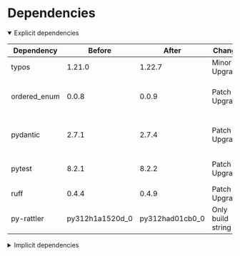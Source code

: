 # Dependencies

<details open>
<summary>Explicit dependencies</summary>

|Dependency|Before|After|Change|Explicit|Package|Environments|
|-|-|-|-|-|-|-|
|typos|1.21.0|1.22.7|Minor Upgrade|true|conda|lint on *all platforms*|
|ordered_enum|0.0.8|0.0.9|Patch Upgrade|true|conda|{build, default, py312} on *all platforms*|
|pydantic|2.7.1|2.7.4|Patch Upgrade|true|conda|{build, default, py312} on *all platforms*|
|pytest|8.2.1|8.2.2|Patch Upgrade|true|conda|{default, py312} on *all platforms*|
|ruff|0.4.4|0.4.9|Patch Upgrade|true|conda|lint on *all platforms*|
|py-rattler|py312h1a1520d_0|py312had01cb0_0|Only build string|true|conda|{default, py312} on osx-arm64|

</details>

<details>
<summary>Implicit dependencies</summary>

|Dependency|Before|After|Change|Explicit|Package|Environments|
|-|-|-|-|-|-|-|
|ca-certificates|2024.2.2|2024.6.2|Minor Upgrade|false|conda|*all*|
|certifi|2024.2.2|2024.6.2|Minor Upgrade|false|conda|build on *all platforms*|
|filelock|3.14.0|3.15.1|Minor Upgrade|false|conda|lint on *all platforms*|
|libsqlite|3.45.3|3.46.0|Minor Upgrade|false|conda|*all*|
|libzlib|1.2.13|1.3.1|Minor Upgrade|false|conda|*all*|
|more-itertools|10.2.0|10.3.0|Minor Upgrade|false|conda|build on *all platforms*|
|nodeenv|1.8.0|1.9.1|Minor Upgrade|false|conda|lint on *all platforms*|
|packaging|24.0|24.1|Minor Upgrade|false|conda|{build, default, py312} on *all platforms*|
|pkginfo|1.10.0|1.11.1|Minor Upgrade|false|conda|build on *all platforms*|
|typing-extensions|4.11.0|4.12.2|Minor Upgrade|false|conda|{build, default, py312} on *all platforms*|
|typing_extensions|4.11.0|4.12.2|Minor Upgrade|false|conda|{build, default, py312} on *all platforms*|
|vc14_runtime|14.38.33135|14.40.33810|Minor Upgrade|false|conda|*all envs* on win-64|
|vs2015_runtime|14.38.33135|14.40.33810|Minor Upgrade|false|conda|*all envs* on win-64|
|zipp|3.17.0|3.19.2|Minor Upgrade|false|conda|{build, default, py312} on *all platforms*|
|cryptography|42.0.7|42.0.8|Patch Upgrade|false|conda|build on linux-64|
|openssl|3.3.0|3.3.1|Patch Upgrade|false|conda|*all*|
|pydantic-core|2.18.2|2.18.4|Patch Upgrade|false|conda|{build, default, py312} on *all platforms*|
|requests|2.32.2|2.32.3|Patch Upgrade|false|conda|build on *all platforms*|
|ld_impl_linux-64|hf3520f5_1|hf3520f5_4|Only build string|false|conda|*all envs* on linux-64|
|libgcc-ng|h77fa898_7|h77fa898_9|Only build string|false|conda|*all envs* on linux-64|
|libgomp|h77fa898_7|h77fa898_9|Only build string|false|conda|*all envs* on linux-64|
|libstdcxx-ng|hc0a3c3a_7|hc0a3c3a_9|Only build string|false|conda|{build, lint} on linux-64|
|vc|ha32ba9b_20|h8a93ad2_20|Only build string|false|conda|*all envs* on win-64|

</details>

[^1]: **Bold** means explicit dependency.
[^2]: Dependency got downgraded.
